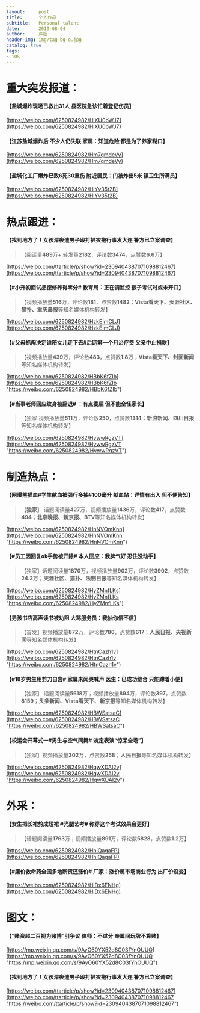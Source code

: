 ```yaml
---
layout:     post
title:      个人作品
subtitle:   Personal talent
date:       2019-08-04
author:     芦超
header-img: img/tag-bg-o.jpg
catalog: true
tags:
- iOS
---
```




# 重大突发报道：

#### 【盐城爆炸现场已救出31人 县医院急诊忙着登记伤员】
[https://weibo.com/6250824982/HlXU0bWJ7](https://weibo.com/6250824982/HlXU0bWJ7)

#### 【江苏盐城爆炸后 不少人仍失联 家属：知道危险 都是为了养家糊口】
[https://weibo.com/6250824982/Hm7qmdeVy](https://weibo.com/6250824982/Hm7qmdeVy)

#### 【盐城化工厂爆炸已致6死30重伤 附近居民：门被炸出5米 镇卫生所满员】
[https://weibo.com/6250824982/HlYv35t2B](https://weibo.com/6250824982/HlYv35t2B)

# 热点跟进：
#### 【找到地方了！女孩深夜遭男子殴打扒衣拖行事发大连 警方已立案调查】
> 【阅读量**489**万+ 转发量**2182**，评论数**3474**，点赞数**6.6**万】

[https://weibo.com/ttarticle/p/show?id=2309404387071098812467](https://weibo.com/ttarticle/p/show?id=2309404387071098812467)


#### 【#小升初面试品德修养得零分# 教育局：正在调监控 孩子考试时或未开口】
> 【视频播放量**516**万，评论数**181**，点赞数**1482**；**Vista看天下、天涯社区、猫扑、重庆晨报**等知名媒体机构转发】

[https://weibo.com/6250824982/HzkEImCLJ](https://weibo.com/6250824982/HzkEImCLJ)


#### 【#父母抓阄决定谁陪女儿走下去#后网筹一个月治疗费 父亲中止捐款】
> 【视频播放量**439**万，评论数**483**，点赞数**1.8**万；**Vista看天下、封面新闻**等知名媒体机构转发】

[https://weibo.com/6250824982/HBbK6fZIb](https://weibo.com/6250824982/HBbK6fZIb "https://weibo.com/6250824982/HBbK6fZIb")

#### 【#当事老师回应纹身被辞退# ：有点委屈 但不能全怪家长】
> 【独家 视频播放量**511**万，评论数**250**，点赞数**1314**；**新浪新闻、四川日报**等知名媒体机构转发】

[https://weibo.com/6250824982/HywwRgzVT](https://weibo.com/6250824982/HywwRgzVT "https://weibo.com/6250824982/HywwRgzVT")



# 制造热点：

#### 【网曝熊猫血#学生献血被强行多抽#100毫升 献血站：详情有出入 但不便告知】
> 【**独家**】 话题阅读量**427**万，视频播放量**1436**万，评论数**417**，点赞数**494**；**北京晚报、新京报、BTV**等知名媒体机构转发】

[https://weibo.com/6250824982/HnNVOmKnn](https://weibo.com/6250824982/HnNVOmKnn "https://weibo.com/6250824982/HnNVOmKnn")
#### 【#员工因回复ok手势被开除#  本人回应：我脾气好 忍住没动手】
>【独家】话题阅读量**1870**万，视频播放量**902**万，评论数**3902**，点赞数**24.2**万；**天涯社区、猫扑、法制日报**等知名媒体机构转发】

[https://weibo.com/6250824982/HyZMnfLKs](https://weibo.com/6250824982/HyZMnfLKs "https://weibo.com/6250824982/HyZMnfLKs")
#### 【男孩书店高声读书被劝阻 大骂服务员：我抽你信不信】
>【首发】视频播放量**872**万，评论数**786**，点赞数**617**；**人民日报、央视新闻**等知名媒体机构转发】

[https://weibo.com/6250824982/HtnCazh1v](https://weibo.com/6250824982/HtnCazh1v "https://weibo.com/6250824982/HtnCazh1v")

#### 【#18岁男生用剪刀自宫# 家属未闻哭喊声 医生：已成功缝合 只能蹲着小便】
>【独家】 话题阅读量**5618**万；视频播放量**894**万，评论数**397**，点赞数**8159**；**头条新闻、Vista看天下、新京报**等知名媒体机构转发】

[https://weibo.com/6250824982/HBWSatsaC](https://weibo.com/6250824982/HBWSatsaC "https://weibo.com/6250824982/HBWSatsaC")

#### 【校运会开幕式一#男生与空气同舞# 淡定表演“惊呆全场”】
>【独家】视频播放量**302**万，点赞数**258**；**人民日报**等知名媒体机构转发】

[https://weibo.com/6250824982/HqwXDAI2y](https://weibo.com/6250824982/HqwXDAI2y "https://weibo.com/6250824982/HqwXDAI2y")

# 外采：


#### 【女生把长裙剪成短裙 #光腿艺考# 称穿这个考试效果会更好】
>【话题阅读量**1763**万；视频播放量**891**万，评论数**5828**，点赞数**1.2**万】

[https://weibo.com/6250824982/HhlQagaFP](https://weibo.com/6250824982/HhlQagaFP)

#### 【#廉价救命药全国多地断货还涨价# 厂家：涨价属市场商业行为 出厂价没变】

[https://weibo.com/6250824982/HiDx6ENHg](https://weibo.com/6250824982/HiDx6ENHg)


# 图文：
#### 【“赌资超二百视为赌博”引争议 律师：不过分 亲属间玩牌不算赌】
[https://mp.weixin.qq.com/s/9AyO60YX52d8C03fYnOUUQ](https://mp.weixin.qq.com/s/9AyO60YX52d8C03fYnOUUQ "https://mp.weixin.qq.com/s/9AyO60YX52d8C03fYnOUUQ")
#### 【找到地方了！女孩深夜遭男子殴打扒衣拖行事发大连 警方已立案调查】
[https://weibo.com/ttarticle/p/show?id=2309404387071098812467](https://weibo.com/ttarticle/p/show?id=2309404387071098812467 "https://weibo.com/ttarticle/p/show?id=2309404387071098812467")




